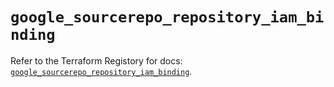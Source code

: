 # `google_sourcerepo_repository_iam_binding`

Refer to the Terraform Registory for docs: [`google_sourcerepo_repository_iam_binding`](https://www.terraform.io/docs/providers/google-beta/r/google_sourcerepo_repository_iam_binding).
